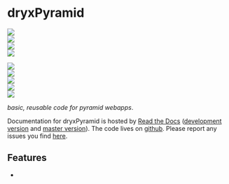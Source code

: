 # dryxPyramid

<!-- INFO BADGES -->  

[![](https://img.shields.io/pypi/pyversions/dryxPyramid)](https://pypi.org/project/dryxPyramid/)  
[![](https://img.shields.io/pypi/v/dryxPyramid)](https://pypi.org/project/dryxPyramid/)  
[![](https://img.shields.io/github/license/thespacedoctor/dryxPyramid)](https://github.com/thespacedoctor/dryxPyramid)  
[![](https://img.shields.io/pypi/dm/dryxPyramid)](https://pypi.org/project/dryxPyramid/)  

<!-- STATUS BADGES -->  

[![](http://157.245.42.153:8080/buildStatus/icon?job=dryxPyramid%2Fmaster&subject=build%20master)](http://157.245.42.153:8080/blue/organizations/jenkins/dryxPyramid/activity?branch=master)  
[![](http://157.245.42.153:8080/buildStatus/icon?job=dryxPyramid%2Fdevelop&subject=build%20dev)](http://157.245.42.153:8080/blue/organizations/jenkins/dryxPyramid/activity?branch=develop)  
[![](https://cdn.jsdelivr.net/gh/thespacedoctor/dryxPyramid@master/coverage.svg)](https://raw.githack.com/thespacedoctor/dryxPyramid/master/htmlcov/index.html)  
[![](https://readthedocs.org/projects/dryxPyramid/badge/?version=master)](https://dryxPyramid.readthedocs.io/en/master/)  
[![](https://img.shields.io/github/issues/thespacedoctor/dryxPyramid/type:%20bug?label=bug%20issues)](https://github.com/thespacedoctor/dryxPyramid/issues?q=is%3Aissue+is%3Aopen+label%3A%22type%3A+bug%22+)  

*basic, reusable code for pyramid webapps*.

Documentation for dryxPyramid is hosted by [Read the Docs](https://dryxPyramid.readthedocs.io/en/master/) ([development version](https://dryxPyramid.readthedocs.io/en/develop/) and [master version](https://dryxPyramid.readthedocs.io/en/master/)). The code lives on [github](https://github.com/thespacedoctor/dryxPyramid). Please report any issues you find [here](https://github.com/thespacedoctor/dryxPyramid/issues).

## Features

* 



